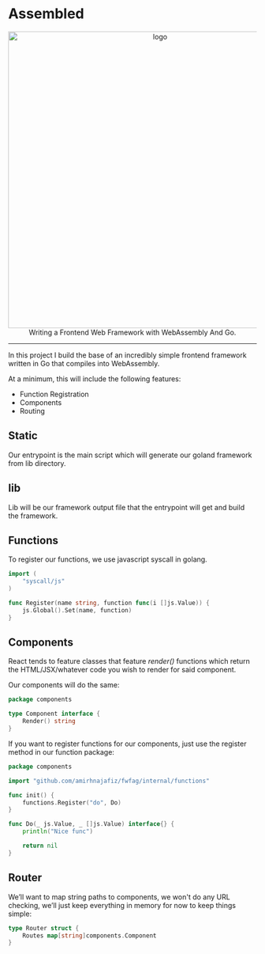 # Assembled

<p align="center">
	<img src="assets/logo.png" width="600" alt="logo" /><br />
	Writing a Frontend Web Framework with WebAssembly And Go.
</p>

---

In this project I build the base of an incredibly simple frontend 
framework written in Go that compiles into WebAssembly. 

At a minimum, this will include the following features:
- Function Registration
- Components
- Routing

## Static
Our entrypoint is the main script which
will generate our goland framework from lib directory.

## lib
Lib will be our framework output file that
the entrypoint will get and build the framework.

## Functions
To register our functions, we use 
javascript syscall in golang.
```go
import (
	"syscall/js"
)

func Register(name string, function func(i []js.Value)) {
	js.Global().Set(name, function)
}
```

## Components
React tends to feature classes that feature 
_render()_ functions which return the HTML/JSX/whatever
code you wish to render for said component. 

Our components will do the same:
```go
package components

type Component interface {
	Render() string
}
```

If you want to register functions for our components, just use
the register method in our function package:
```go
package components

import "github.com/amirhnajafiz/fwfag/internal/functions"

func init() {
	functions.Register("do", Do)
}

func Do(_ js.Value, _ []js.Value) interface{} {
	println("Nice func")

	return nil
}
```

## Router
We’ll want to map string paths to components, 
we won't do any URL checking, we’ll just keep everything in memory for 
now to keep things simple:
```go
type Router struct {
	Routes map[string]components.Component
}
```

